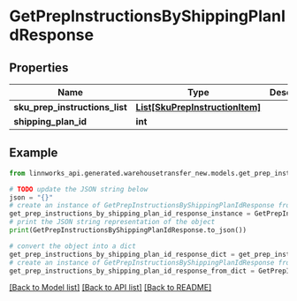 # GetPrepInstructionsByShippingPlanIdResponse


## Properties

Name | Type | Description | Notes
------------ | ------------- | ------------- | -------------
**sku_prep_instructions_list** | [**List[SkuPrepInstructionItem]**](SkuPrepInstructionItem.md) |  | [optional] 
**shipping_plan_id** | **int** |  | [optional] 

## Example

```python
from linnworks_api.generated.warehousetransfer_new.models.get_prep_instructions_by_shipping_plan_id_response import GetPrepInstructionsByShippingPlanIdResponse

# TODO update the JSON string below
json = "{}"
# create an instance of GetPrepInstructionsByShippingPlanIdResponse from a JSON string
get_prep_instructions_by_shipping_plan_id_response_instance = GetPrepInstructionsByShippingPlanIdResponse.from_json(json)
# print the JSON string representation of the object
print(GetPrepInstructionsByShippingPlanIdResponse.to_json())

# convert the object into a dict
get_prep_instructions_by_shipping_plan_id_response_dict = get_prep_instructions_by_shipping_plan_id_response_instance.to_dict()
# create an instance of GetPrepInstructionsByShippingPlanIdResponse from a dict
get_prep_instructions_by_shipping_plan_id_response_from_dict = GetPrepInstructionsByShippingPlanIdResponse.from_dict(get_prep_instructions_by_shipping_plan_id_response_dict)
```
[[Back to Model list]](../README.md#documentation-for-models) [[Back to API list]](../README.md#documentation-for-api-endpoints) [[Back to README]](../README.md)


